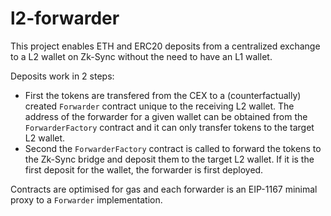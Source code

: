 # l2-forwarder

This project enables ETH and ERC20 deposits from a centralized exchange to a L2 wallet on Zk-Sync without the need to have an L1 wallet.

Deposits work in 2 steps:
- First the tokens are transfered from the CEX to a (counterfactually) created `Forwarder` contract unique to the receiving L2 wallet.
The address of the forwarder for a given wallet can be obtained from the `ForwarderFactory` contract and it can only transfer tokens to the target L2 wallet.
- Second the `ForwarderFactory` contract is called to forward the tokens to the Zk-Sync bridge and deposit them to the target L2 wallet.
If it is the first deposit for the wallet, the forwarder is first deployed.

Contracts are optimised for gas and each forwarder is an EIP-1167 minimal proxy to a `Forwarder` implementation. 
